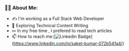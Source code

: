 
### :woman_technologist: About Me:
- :writing_hand: I'm working as a Full Stack Web Developer
- :thinking: Exploring Technical Content Writing
- :zzz: In my free time , I prefered to read tech articles
- :mailbox: How to reach me:[![Linkedin Badge](https://img.shields.io/badge/-kakbar-blue?style=flat&logo=Linkedin&logoColor=white)] (https://www.linkedin.com/in/saket-kumar-072b541a4/)

